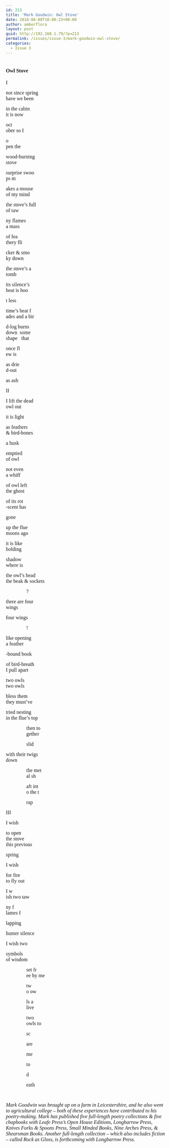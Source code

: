```yaml
---
id: 213
title: 'Mark Goodwin: Owl Stove'
date: 2018-06-08T10:00:23+00:00
author: amberflora
layout: post
guid: http://192.168.1.79/?p=213
permalink: /issues/issue-3/mark-goodwin-owl-stove/
categories:
  - Issue 3
---
```

# <span style="font-size: 12pt; font-family: georgia, palatino, serif;">Owl Stove</span>

 <span style="font-weight: 400; font-size: 12pt; font-family: georgia, palatino, serif;">I</span>

 <span style="font-weight: 400; font-size: 12pt; font-family: georgia, palatino, serif;">not since spring</span>  
 <span style="font-weight: 400; font-size: 12pt; font-family: georgia, palatino, serif;">have we been</span>

<span style="font-weight: 400; font-size: 12pt; font-family: georgia, palatino, serif;">in the cabin</span>  
 <span style="font-weight: 400; font-size: 12pt; font-family: georgia, palatino, serif;">it is now</span>

<span style="font-weight: 400; font-size: 12pt; font-family: georgia, palatino, serif;">oct</span>  
 <span style="font-weight: 400; font-size: 12pt; font-family: georgia, palatino, serif;">ober so I </span>

<span style="font-weight: 400; font-size: 12pt; font-family: georgia, palatino, serif;">o</span>  
 <span style="font-weight: 400; font-size: 12pt; font-family: georgia, palatino, serif;">pen the </span>

<span style="font-weight: 400; font-size: 12pt; font-family: georgia, palatino, serif;">wood-burning </span>  
 <span style="font-weight: 400; font-size: 12pt; font-family: georgia, palatino, serif;">stove</span>

<span style="font-weight: 400; font-size: 12pt; font-family: georgia, palatino, serif;">surprise swoo</span>  
 <span style="font-weight: 400; font-size: 12pt; font-family: georgia, palatino, serif;">ps m</span>

<span style="font-weight: 400; font-size: 12pt; font-family: georgia, palatino, serif;">akes a mouse </span>  
 <span style="font-weight: 400; font-size: 12pt; font-family: georgia, palatino, serif;">of my mind</span>

<span style="font-weight: 400; font-size: 12pt; font-family: georgia, palatino, serif;">the stove’s full </span>  
 <span style="font-weight: 400; font-size: 12pt; font-family: georgia, palatino, serif;">of taw</span>

<span style="font-weight: 400; font-size: 12pt; font-family: georgia, palatino, serif;">ny flames</span>  
 <span style="font-weight: 400; font-size: 12pt; font-family: georgia, palatino, serif;">a mass </span>

<span style="font-weight: 400; font-size: 12pt; font-family: georgia, palatino, serif;">of fea</span>  
 <span style="font-weight: 400; font-size: 12pt; font-family: georgia, palatino, serif;">thery fli</span>

<span style="font-weight: 400; font-size: 12pt; font-family: georgia, palatino, serif;">cker & smo</span>  
 <span style="font-weight: 400; font-size: 12pt; font-family: georgia, palatino, serif;">ky down</span>

<span style="font-weight: 400; font-size: 12pt; font-family: georgia, palatino, serif;">the stove’s a </span>  
 <span style="font-weight: 400; font-size: 12pt; font-family: georgia, palatino, serif;">tomb</span>

<span style="font-weight: 400; font-size: 12pt; font-family: georgia, palatino, serif;">its silence’s </span>  
 <span style="font-weight: 400; font-size: 12pt; font-family: georgia, palatino, serif;">heat is hoo</span>

<span style="font-weight: 400; font-size: 12pt; font-family: georgia, palatino, serif;">t less</span>

<span style="font-weight: 400; font-size: 12pt; font-family: georgia, palatino, serif;">time’s heat f</span>  
 <span style="font-weight: 400; font-size: 12pt; font-family: georgia, palatino, serif;">ades and a bir</span>

<span style="font-weight: 400; font-size: 12pt; font-family: georgia, palatino, serif;">d-log burns </span>  
 <span style="font-weight: 400; font-size: 12pt; font-family: georgia, palatino, serif;">down  some </span>  
 <span style="font-weight: 400; font-size: 12pt; font-family: georgia, palatino, serif;">shape   that </span>

<span style="font-weight: 400; font-size: 12pt; font-family: georgia, palatino, serif;">once fl</span>  
 <span style="font-weight: 400; font-size: 12pt; font-family: georgia, palatino, serif;">ew is </span>

<span style="font-weight: 400; font-size: 12pt; font-family: georgia, palatino, serif;">as drie</span>  
 <span style="font-weight: 400; font-size: 12pt; font-family: georgia, palatino, serif;">d-out </span>

<span style="font-weight: 400; font-size: 12pt; font-family: georgia, palatino, serif;">as ash</span>

<span style="font-weight: 400; font-size: 12pt; font-family: georgia, palatino, serif;">II</span>

<span style="font-weight: 400; font-size: 12pt; font-family: georgia, palatino, serif;">I lift the dead </span>  
 <span style="font-weight: 400; font-size: 12pt; font-family: georgia, palatino, serif;">owl out</span>

<span style="font-weight: 400; font-size: 12pt; font-family: georgia, palatino, serif;">it is light </span>

<span style="font-weight: 400; font-size: 12pt; font-family: georgia, palatino, serif;">as feathers </span>  
 <span style="font-weight: 400; font-size: 12pt; font-family: georgia, palatino, serif;">& bird-bones</span>

<span style="font-weight: 400; font-size: 12pt; font-family: georgia, palatino, serif;">a husk </span>

<span style="font-weight: 400; font-size: 12pt; font-family: georgia, palatino, serif;">emptied </span>  
 <span style="font-weight: 400; font-size: 12pt; font-family: georgia, palatino, serif;">of owl</span>

<span style="font-weight: 400; font-size: 12pt; font-family: georgia, palatino, serif;">not even </span>  
 <span style="font-weight: 400; font-size: 12pt; font-family: georgia, palatino, serif;">a whiff </span>

<span style="font-weight: 400; font-size: 12pt; font-family: georgia, palatino, serif;">of owl left</span>  
 <span style="font-weight: 400; font-size: 12pt; font-family: georgia, palatino, serif;">the ghost </span>

<span style="font-weight: 400; font-size: 12pt; font-family: georgia, palatino, serif;">of its rot</span>  
 <span style="font-weight: 400; font-size: 12pt; font-family: georgia, palatino, serif;">-scent has </span>

<span style="font-weight: 400; font-size: 12pt; font-family: georgia, palatino, serif;">gone</span>

<span style="font-weight: 400; font-size: 12pt; font-family: georgia, palatino, serif;">up the flue </span>  
 <span style="font-weight: 400; font-size: 12pt; font-family: georgia, palatino, serif;">moons ago</span>

<span style="font-weight: 400; font-size: 12pt; font-family: georgia, palatino, serif;">it is like </span>  
 <span style="font-weight: 400; font-size: 12pt; font-family: georgia, palatino, serif;">holding </span>

<span style="font-weight: 400; font-size: 12pt; font-family: georgia, palatino, serif;">shadow</span>  
 <span style="font-weight: 400; font-size: 12pt; font-family: georgia, palatino, serif;">where is </span>

<span style="font-weight: 400; font-size: 12pt; font-family: georgia, palatino, serif;">the owl’s head</span>  
 <span style="font-weight: 400; font-size: 12pt; font-family: georgia, palatino, serif;">the beak & sockets</span>

<span style="font-weight: 400; font-size: 12pt; font-family: georgia, palatino, serif;">                ?</span>

<span style="font-weight: 400; font-size: 12pt; font-family: georgia, palatino, serif;">there are four </span>  
 <span style="font-weight: 400; font-size: 12pt; font-family: georgia, palatino, serif;">wings</span>

<span style="font-weight: 400; font-size: 12pt; font-family: georgia, palatino, serif;">four wings</span>

<span style="font-weight: 400; font-size: 12pt; font-family: georgia, palatino, serif;">                !</span>

<span style="font-weight: 400; font-size: 12pt; font-family: georgia, palatino, serif;">like opening </span>  
 <span style="font-weight: 400; font-size: 12pt; font-family: georgia, palatino, serif;">a feather</span>

<span style="font-weight: 400; font-size: 12pt; font-family: georgia, palatino, serif;">-bound book </span>

<span style="font-weight: 400; font-size: 12pt; font-family: georgia, palatino, serif;">of bird-breath</span>  
 <span style="font-weight: 400; font-size: 12pt; font-family: georgia, palatino, serif;">I pull apart </span>

<span style="font-weight: 400; font-size: 12pt; font-family: georgia, palatino, serif;">two owls</span>  
 <span style="font-weight: 400; font-size: 12pt; font-family: georgia, palatino, serif;">two owls</span>

<span style="font-weight: 400; font-size: 12pt; font-family: georgia, palatino, serif;">bless them </span>  
 <span style="font-weight: 400; font-size: 12pt; font-family: georgia, palatino, serif;">they must’ve</span>

<span style="font-weight: 400; font-size: 12pt; font-family: georgia, palatino, serif;">tried nesting </span>  
 <span style="font-weight: 400; font-size: 12pt; font-family: georgia, palatino, serif;">in the flue’s top</span>

<span style="font-weight: 400; font-size: 12pt; font-family: georgia, palatino, serif;">                then to</span>  
 <span style="font-weight: 400; font-size: 12pt; font-family: georgia, palatino, serif;">                gether</span>

<span style="font-weight: 400; font-size: 12pt; font-family: georgia, palatino, serif;">                slid</span>

<span style="font-weight: 400; font-size: 12pt; font-family: georgia, palatino, serif;">with their twigs</span>  
 <span style="font-weight: 400; font-size: 12pt; font-family: georgia, palatino, serif;">down</span>

<span style="font-weight: 400; font-size: 12pt; font-family: georgia, palatino, serif;">                the met</span>  
 <span style="font-weight: 400; font-size: 12pt; font-family: georgia, palatino, serif;">                al sh</span>

<span style="font-weight: 400; font-size: 12pt; font-family: georgia, palatino, serif;">                aft int</span>  
 <span style="font-weight: 400; font-size: 12pt; font-family: georgia, palatino, serif;">                o the t</span>

<span style="font-weight: 400; font-size: 12pt; font-family: georgia, palatino, serif;">                rap</span>

<span style="font-size: 12pt; font-family: georgia, palatino, serif;"><span style="font-weight: 400;"> </span><span style="font-weight: 400;">III</span></span>

<span style="font-weight: 400; font-size: 12pt; font-family: georgia, palatino, serif;">I wish </span>

<span style="font-weight: 400; font-size: 12pt; font-family: georgia, palatino, serif;">to open</span>  
 <span style="font-weight: 400; font-size: 12pt; font-family: georgia, palatino, serif;">the stove</span>  
 <span style="font-weight: 400; font-size: 12pt; font-family: georgia, palatino, serif;">this previous </span>

<span style="font-weight: 400; font-size: 12pt; font-family: georgia, palatino, serif;">spring</span>

<span style="font-weight: 400; font-size: 12pt; font-family: georgia, palatino, serif;">I wish </span>

<span style="font-weight: 400; font-size: 12pt; font-family: georgia, palatino, serif;">for fire</span>  
 <span style="font-weight: 400; font-size: 12pt; font-family: georgia, palatino, serif;">to fly out</span>

<span style="font-weight: 400; font-size: 12pt; font-family: georgia, palatino, serif;">I w</span>  
 <span style="font-weight: 400; font-size: 12pt; font-family: georgia, palatino, serif;">ish two taw</span>

<span style="font-weight: 400; font-size: 12pt; font-family: georgia, palatino, serif;">ny f</span>  
 <span style="font-weight: 400; font-size: 12pt; font-family: georgia, palatino, serif;">lames f</span>

<span style="font-weight: 400; font-size: 12pt; font-family: georgia, palatino, serif;">lapping</span>

<span style="font-weight: 400; font-size: 12pt; font-family: georgia, palatino, serif;">hunter silence</span>

<span style="font-weight: 400; font-size: 12pt; font-family: georgia, palatino, serif;">I wish two </span>

<span style="font-weight: 400; font-size: 12pt; font-family: georgia, palatino, serif;">symbols </span>  
 <span style="font-weight: 400; font-size: 12pt; font-family: georgia, palatino, serif;">of wisdom</span>

<span style="font-weight: 400; font-size: 12pt; font-family: georgia, palatino, serif;">                set fr</span>  
 <span style="font-weight: 400; font-size: 12pt; font-family: georgia, palatino, serif;">                ee by me</span>

<span style="font-weight: 400; font-size: 12pt; font-family: georgia, palatino, serif;">                tw</span>  
 <span style="font-weight: 400; font-size: 12pt; font-family: georgia, palatino, serif;">                o ow</span>

<span style="font-weight: 400; font-size: 12pt; font-family: georgia, palatino, serif;">                ls a</span>  
 <span style="font-weight: 400; font-size: 12pt; font-family: georgia, palatino, serif;">                live</span>

<span style="font-weight: 400; font-size: 12pt; font-family: georgia, palatino, serif;">                two</span>  
 <span style="font-weight: 400; font-size: 12pt; font-family: georgia, palatino, serif;">                owls to</span>

<span style="font-weight: 400; font-size: 12pt; font-family: georgia, palatino, serif;">                sc</span>

<span style="font-weight: 400; font-size: 12pt; font-family: georgia, palatino, serif;">                are</span>

<span style="font-weight: 400; font-size: 12pt; font-family: georgia, palatino, serif;">                me</span>

<span style="font-weight: 400; font-size: 12pt; font-family: georgia, palatino, serif;">                to</span>

<span style="font-weight: 400; font-size: 12pt; font-family: georgia, palatino, serif;">                d</span>

<span style="font-weight: 400; font-size: 12pt; font-family: georgia, palatino, serif;">                eath</span>

&nbsp;

<span style="font-size: 12pt; font-family: georgia, palatino, serif;"><em>Mark Goodwin was brought up on a farm in Leicestershire, and he also went to agricultural college – both of these experiences have contributed to his poetry-making. Mark has published five full-length poetry collections & five chapbooks with Leafe Press’s Open House Editions, Longbarrow Press, Knives Forks & Spoons Press, Small Minded Books, Nine Arches Press, & Shearsman Books. Another full-length collection – which also includes fiction – called Rock as Gloss, is forthcoming with Longbarrow Press. </em></span>